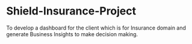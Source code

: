 # Shield-Insurance-Project
To develop a dashboard for the client which is for Insurance domain and generate Business Insights to make decision making.
